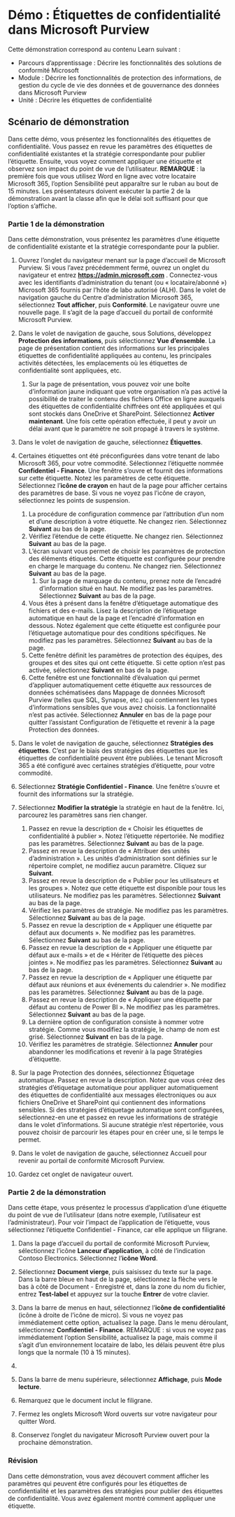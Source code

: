 <!---
---
Démonstration : Titre : « Étiquettes de confidentialité dans Microsoft Purview » Parcours d’apprentissage/Module/Unité : « Parcours d’apprentissage : Décrire les fonctionnalités des solutions de conformité Microsoft ; Module 3 : Décrire les fonctionnalités de protection des informations, de gestion du cycle de vie des données et de gouvernance des données dans Microsoft Purview ; Unité 4 : Décrire les étiquettes de confidentialité »
---
--->

# Démo : Étiquettes de confidentialité dans Microsoft Purview

Cette démonstration correspond au contenu Learn suivant :

- Parcours d’apprentissage : Décrire les fonctionnalités des solutions de conformité Microsoft
- Module : Décrire les fonctionnalités de protection des informations, de gestion du cycle de vie des données et de gouvernance des données dans Microsoft Purview
- Unité : Décrire les étiquettes de confidentialité

## Scénario de démonstration

Dans cette démo, vous présentez les fonctionnalités des étiquettes de confidentialité.  Vous passez en revue les paramètres des étiquettes de confidentialité existantes et la stratégie correspondante pour publier l’étiquette.   Ensuite, vous voyez comment appliquer une étiquette et observez son impact du point de vue de l’utilisateur.  **REMARQUE** : la première fois que vous utilisez Word en ligne avec votre locataire Microsoft 365, l’option Sensibilité peut apparaître sur le ruban au bout de 15 minutes.  Les présentateurs doivent exécuter la partie 2 de la démonstration avant la classe afin que le délai soit suffisant pour que l’option s’affiche.

### Partie 1 de la démonstration

Dans cette démonstration, vous présentez les paramètres d’une étiquette de confidentialité existante et la stratégie correspondante pour la publier.

1. Ouvrez l’onglet du navigateur menant sur la page d’accueil de Microsoft Purview.  Si vous l’avez précédemment fermé, ouvrez un onglet du navigateur et entrez **https://admin.microsoft.com** . Connectez-vous avec les identifiants d’administration du tenant (ou « locataire/abonné ») Microsoft 365 fournis par l’hôte de labo autorisé (ALH). Dans le volet de navigation gauche du Centre d’administration Microsoft 365, sélectionnez **Tout afficher**, puis **Conformité**.  Le navigateur ouvre une nouvelle page. Il s’agit de la page d’accueil du portail de conformité Microsoft Purview.  

1. Dans le volet de navigation de gauche, sous Solutions, développez **Protection des informations**, puis sélectionnez **Vue d’ensemble**.  La page de présentation contient des informations sur les principales étiquettes de confidentialité appliquées au contenu, les principales activités détectées, les emplacements où les étiquettes de confidentialité sont appliquées, etc.  
    1. Sur la page de présentation, vous pouvez voir une boîte d’information jaune indiquant que votre organisation n’a pas activé la possibilité de traiter le contenu des fichiers Office en ligne auxquels des étiquettes de confidentialité chiffrées ont été appliquées et qui sont stockés dans OneDrive et SharePoint.  Sélectionnez **Activer maintenant**.  Une fois cette opération effectuée, il peut y avoir un délai avant que le paramètre ne soit propagé à travers le système.

1. Dans le volet de navigation de gauche, sélectionnez **Étiquettes**.

1. Certaines étiquettes ont été préconfigurées dans votre tenant de labo Microsoft 365, pour votre commodité. Sélectionnez l’étiquette nommée **Confidentiel - Finance**.  Une fenêtre s’ouvre et fournit des informations sur cette étiquette.  Notez les paramètres de cette étiquette.  Sélectionnez l’**icône de crayon** en haut de la page pour afficher certains des paramètres de base. Si vous ne voyez pas l’icône de crayon, sélectionnez les points de suspension.
    1. La procédure de configuration commence par l’attribution d’un nom et d’une description à votre étiquette.  Ne changez rien.  Sélectionnez **Suivant** au bas de la page.
    1. Vérifiez l’étendue de cette étiquette. Ne changez rien.  Sélectionnez **Suivant** au bas de la page.
    1. L’écran suivant vous permet de choisir les paramètres de protection des éléments étiquetés. Cette étiquette est configurée pour prendre en charge le marquage du contenu. Ne changez rien.  Sélectionnez **Suivant** au bas de la page.
        1. Sur la page de marquage du contenu, prenez note de l’encadré d’information situé en haut.  Ne modifiez pas les paramètres.  Sélectionnez **Suivant** au bas de la page.
    1. Vous êtes à présent dans la fenêtre d’étiquetage automatique des fichiers et des e-mails.  Lisez la description de l’étiquetage automatique en haut de la page et l’encadré d’information en dessous.  Notez également que cette étiquette est configurée pour l’étiquetage automatique pour des conditions spécifiques. Ne modifiez pas les paramètres.  Sélectionnez **Suivant** au bas de la page.
    1. Cette fenêtre définit les paramètres de protection des équipes, des groupes et des sites qui ont cette étiquette. Si cette option n’est pas activée, sélectionnez **Suivant** en bas de la page.
    1. Cette fenêtre est une fonctionnalité d’évaluation qui permet d’appliquer automatiquement cette étiquette aux ressources de données schématisées dans Mappage de données Microsoft Purview (telles que SQL, Synapse, etc.) qui contiennent les types d’informations sensibles que vous avez choisis.  La fonctionnalité n’est pas activée. Sélectionnez **Annuler** en bas de la page pour quitter l’assistant Configuration de l’étiquette et revenir à la page Protection des données.

1. Dans le volet de navigation de gauche, sélectionnez **Stratégies des étiquettes**.  C’est par le biais des stratégies des étiquettes que les étiquettes de confidentialité peuvent être publiées.  Le tenant Microsoft 365 a été configuré avec certaines stratégies d’étiquette, pour votre commodité.

1. Sélectionnez **Stratégie Confidentiel - Finance**.  Une fenêtre s’ouvre et fournit des informations sur la stratégie. 

1. Sélectionnez **Modifier la stratégie** la stratégie en haut de la fenêtre.  Ici, parcourez les paramètres sans rien changer.
    1. Passez en revue la description de « Choisir les étiquettes de confidentialité à publier ».  Notez l’étiquette répertoriée.  Ne modifiez pas les paramètres.  Sélectionnez **Suivant** au bas de la page.
    1. Passez en revue la description de « Attribuer des unités d’administration ». Les unités d’administration sont définies sur le répertoire complet, ne modifiez aucun paramètre. Cliquez sur **Suivant**.  
    1. Passez en revue la description de « Publier pour les utilisateurs et les groupes ».  Notez que cette étiquette est disponible pour tous les utilisateurs.  Ne modifiez pas les paramètres.  Sélectionnez **Suivant** au bas de la page.
    1. Vérifiez les paramètres de stratégie. Ne modifiez pas les paramètres.  Sélectionnez **Suivant** au bas de la page.
    1. Passez en revue la description de « Appliquer une étiquette par défaut aux documents ». Ne modifiez pas les paramètres.  Sélectionnez **Suivant** au bas de la page.
    1. Passez en revue la description de « Appliquer une étiquette par défaut aux e-mails » et de « Hériter de l’étiquette des pièces jointes ». Ne modifiez pas les paramètres.  Sélectionnez **Suivant** au bas de la page.
    1. Passez en revue la description de « Appliquer une étiquette par défaut aux réunions et aux événements du calendrier ». Ne modifiez pas les paramètres.  Sélectionnez **Suivant** au bas de la page.
    1. Passez en revue la description de « Appliquer une étiquette par défaut au contenu de Power BI ». Ne modifiez pas les paramètres.  Sélectionnez **Suivant** au bas de la page.
    1. La dernière option de configuration consiste à nommer votre stratégie.  Comme vous modifiez la stratégie, le champ de nom est grisé. Sélectionnez **Suivant** en bas de la page.
    1. Vérifiez les paramètres de stratégie. Sélectionnez **Annuler** pour abandonner les modifications et revenir à la page Stratégies d’étiquette.

1. Sur la page Protection des données, sélectionnez Étiquetage automatique. Passez en revue la description. Notez que vous créez des stratégies d’étiquetage automatique pour appliquer automatiquement des étiquettes de confidentialité aux messages électroniques ou aux fichiers OneDrive et SharePoint qui contiennent des informations sensibles. Si des stratégies d’étiquetage automatique sont configurées, sélectionnez-en une et passez en revue les informations de stratégie dans le volet d’informations.  Si aucune stratégie n’est répertoriée, vous pouvez choisir de parcourir les étapes pour en créer une, si le temps le permet.

1. Dans le volet de navigation de gauche, sélectionnez Accueil pour revenir au portail de conformité Microsoft Purview.

1. Gardez cet onglet de navigateur ouvert.

### Partie 2 de la démonstration

Dans cette étape, vous présentez le processus d’application d’une étiquette du point de vue de l’utilisateur (dans notre exemple, l’utilisateur est l’administrateur).  Pour voir l’impact de l’application de l’étiquette, vous sélectionnez l’étiquette Confidentiel - Finance, car elle applique un filigrane.

1. Dans la page d’accueil du portail de conformité Microsoft Purview, sélectionnez l’icône **Lanceur d’application**, à côté de l’indication Contoso Electronics. Sélectionnez l’**icône Word**.  

1. Sélectionnez **Document vierge**, puis saisissez du texte sur la page.  Dans la barre bleue en haut de la page, sélectionnez la flèche vers le bas à côté de Document - Enregistré et, dans la zone du nom du fichier, entrez **Test-label** et appuyez sur la touche **Entrer** de votre clavier.

1. Dans la barre de menus en haut, sélectionnez l’**icône de confidentialité** (icône à droite de l’icône de micro). Si vous ne voyez pas immédiatement cette option, actualisez la page. Dans le menu déroulant, sélectionnez **Confidentiel - Finance**.   REMARQUE : si vous ne voyez pas immédiatement l’option Sensibilité, actualisez la page, mais comme il s’agit d’un environnement locataire de labo, les délais peuvent être plus longs que la normale (10 à 15 minutes).
1. 
1. Dans la barre de menu supérieure, sélectionnez **Affichage**, puis **Mode lecture**.

1. Remarquez que le document inclut le filigrane.  

1. Fermez les onglets Microsoft Word ouverts sur votre navigateur pour quitter Word.

1. Conservez l’onglet du navigateur Microsoft Purview ouvert pour la prochaine démonstration.

### Révision

Dans cette démonstration, vous avez découvert comment afficher les paramètres qui peuvent être configurés pour les étiquettes de confidentialité et les paramètres des stratégies pour publier des étiquettes de confidentialité. Vous avez également montré comment appliquer une étiquette.
